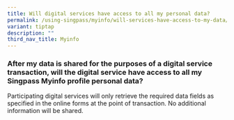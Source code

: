 ```yaml
---
title: Will digital services have access to all my personal data?
permalink: /using-singpass/myinfo/will-services-have-access-to-my-data/
variant: tiptap
description: ""
third_nav_title: Myinfo
---
```

<h3>After my data is shared for the purposes of a digital service transaction, will the digital service have access to all my Singpass Myinfo profile personal data?</h3>
<p>Participating digital services will only retrieve the required data fields
as specified in the online forms at the point of transaction. No additional
information will be shared.</p>